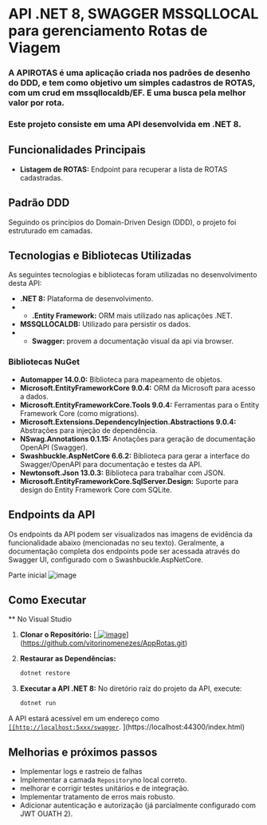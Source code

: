 # API .NET 8, SWAGGER MSSQLLOCAL para gerenciamento Rotas de Viagem

### A APIROTAS é uma aplicação criada nos padrões de desenho do DDD, e tem como objetivo um simples cadastros de ROTAS, com um crud em mssqllocaldb/EF. E uma busca pela melhor valor por rota.

### Este projeto consiste em uma API desenvolvida em .NET 8.

## Funcionalidades Principais

* **Listagem de ROTAS:** Endpoint para recuperar a lista de ROTAS cadastradas.

## Padrão DDD 

Seguindo os princípios do Domain-Driven Design (DDD), o projeto foi estruturado em camadas.

## Tecnologias e Bibliotecas Utilizadas

As seguintes tecnologias e bibliotecas foram utilizadas no desenvolvimento desta API:

* **.NET 8:** Plataforma de desenvolvimento.
* * **.Entity Framework:** ORM mais utilizado nas aplicações .NET.
* **MSSQLLOCALDB:** Utilizado para persistir os dados.
* * **Swagger:** provem a documentação visual da api via browser.

### Bibliotecas NuGet

* **Automapper 14.0.0:** Biblioteca para mapeamento de objetos.
* **Microsoft.EntityFrameworkCore 9.0.4:** ORM da Microsoft para acesso a dados.
* **Microsoft.EntityFrameworkCore.Tools 9.0.4:** Ferramentas para o Entity Framework Core (como migrations).
* **Microsoft.Extensions.DependencyInjection.Abstractions 9.0.4:** Abstrações para injeção de dependência.
* **NSwag.Annotations 0.1.15:** Anotações para geração de documentação OpenAPI (Swagger).
* **Swashbuckle.AspNetCore 6.6.2:** Biblioteca para gerar a interface do Swagger/OpenAPI para documentação e testes da API.
* **Newtonsoft.Json 13.0.3:** Biblioteca para trabalhar com JSON.
* **Microsoft.EntityFrameworkCore.SqlServer.Design:** Suporte para design do Entity Framework Core com SQLite.


## Endpoints da API

Os endpoints da API podem ser visualizados nas imagens de evidência da funcionalidade abaixo (mencionadas no seu texto). Geralmente, a documentação completa dos endpoints pode ser acessada através do Swagger UI, configurado com o Swashbuckle.AspNetCore.

Parte inicial
![image](https://github.com/user-attachments/assets/56d35e37-2518-4791-a41f-00385ed77271)

## Como Executar

** No Visual Studio

1.  **Clonar o Repositório:**
[[ ![image](https://github.com/user-attachments/assets/56d35e37-2518-4791-a41f-00385ed77271)](https://github.com/vitorinomenezes/AppRotas.git)](https://github.com/vitorinomenezes/AppRotas.git)

3.  **Restaurar as Dependências:**
    ```bash
    dotnet restore
    ```
5.  **Executar a API .NET 8:**
    No diretório raiz do projeto da API, execute:
    ```bash
    dotnet run
    ```

A API estará acessível em um endereço como [`[[http://localhost:5xxx/swagger`](https://localhost:44323/swagger/index.html]).
](https://localhost:44300/index.html)


## Melhorias e próximos passos 
* Implementar logs e rastreio de falhas
* Implementar a camada `Repository`no local correto.
* melhorar e corrigir testes unitários e de integração.
* Implementar tratamento de erros mais robusto.
* Adicionar autenticação e autorização (já parcialmente configurado com JWT OUATH 2).

